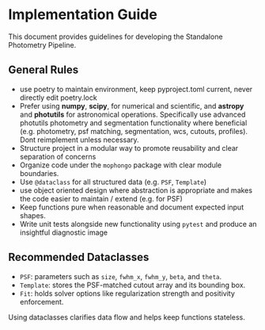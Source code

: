 # Implementation Guide

This document provides guidelines for developing the Standalone Photometry Pipeline.

## General Rules
- use poetry to maintain environment, keep pyproject.toml current, never directly edit poetry.lock
- Prefer using **numpy**, **scipy**, for numerical and scientific, and **astropy** and **photutils** for astronomical operations. Specifically use advanced photutils photometry and segmentation functionality where beneficial (e.g. photometry, psf matching, segmentation, wcs, cutouts, profiles). Dont reimplement unless necessary.
- Structure  project in a modular way to promote reusability and clear separation of concerns
- Organize code under the `mophongo` package with clear module boundaries.
- Use `@dataclass` for all structured data (e.g. `PSF`, `Template`)
- use object oriented design where abstraction is appropriate and makes the code easier to maintain / extend (e.g. for PSF)
- Keep functions pure when reasonable and document expected input shapes.
- Write unit tests alongside new functionality using `pytest` and produce an insightful diagnostic image

## Recommended Dataclasses
- `PSF`: parameters such as `size`, `fwhm_x`, `fwhm_y`, `beta`, and `theta`.
- `Template`: stores the PSF-matched cutout array and its bounding box.
- `Fit`: holds solver options like regularization strength and positivity enforcement.

Using dataclasses clarifies data flow and helps keep functions stateless.

